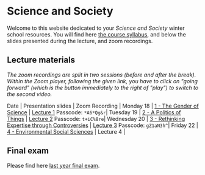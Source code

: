 # Science and Society

Welcome to this website dedicated to your *Science and Society* winter school resources. You will find here [the course syllabus](/resources/science-and-society-syllabus.pdf), and below the slides presented during the lecture, and zoom recordings.

## Lecture materials

*The zoom recordings are split in two sessions (before and after the break). Within the Zoom player, following the given link, you have to click on "going forward" (which is the button immediately to the right of "play") to switch to the second video.*

Date | Presentation slides | Zoom Recording |
Monday 18 | [1 - The Gender of Science](/resources/1-the-gender-of-science.pdf) | [Lecture 1](https://sciencespo.zoom.us/rec/share/h2zARjm3g-VNgRQ-ndTKKs_aCTgFnPiF6W909EXMtCVOELYT9z3D1dLvSLUOxVVq.16oU2Zkf9N_EtJKg) Passcode: `*A6*Qg&r`|
Tuesday 19 | [2 - A Politics of Things](/resources/2-a-politics-of-things.pdf) | [Lecture 2](https://sciencespo.zoom.us/rec/share/ZowYtZpvDb-PfP61iiPL88Yhy0I37ZmMcvzOk0ftdX8bOvqKYHhuiomhoSe0hI2B.-9kxEK98iOq_76RK) Passcode: `t+iC%8re`|
Wednesday 20 | [3 - Rethinking Expertise through Controversies](/resources/3-rethinking-expertise.pdf) | [Lecture 3](https://sciencespo.zoom.us/rec/share/ZrIOVZh5sUttSvNsCxQlZsIuJ6WKscrPDr6E3kgUnzLVuYr0gg5zn8nsF874gMlD.cdv3eXrFKdJNBUVe) Passcode: `gZ1aN3h^`|
Friday 22 | [4 - Environmental Social Sciences](resources/4-environmental-social-sciences.pdf) | Lecture 4 |

## Final exam

Please find here [last year final exam](/resources/2020-science-and-society-exam.pdf).
